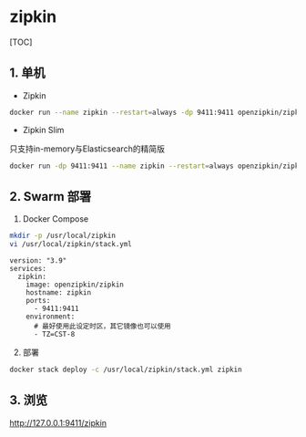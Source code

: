# zipkin

[TOC]

## 1. 单机

- Zipkin

```sh
docker run --name zipkin --restart=always -dp 9411:9411 openzipkin/zipkin
```

- Zipkin Slim

只支持in-memory与Elasticsearch的精简版

```sh
docker run -dp 9411:9411 --name zipkin --restart=always openzipkin/zipkin-slim
```

## 2. Swarm 部署

1. Docker Compose

```sh
mkdir -p /usr/local/zipkin
vi /usr/local/zipkin/stack.yml
```

```yml{.line-numbers}
version: "3.9"
services:
  zipkin:
    image: openzipkin/zipkin
    hostname: zipkin
    ports:
      - 9411:9411
    environment:
      # 最好使用此设定时区，其它镜像也可以使用
      - TZ=CST-8
```

2. 部署

```sh
docker stack deploy -c /usr/local/zipkin/stack.yml zipkin
```


## 3. 浏览

<http://127.0.0.1:9411/zipkin>